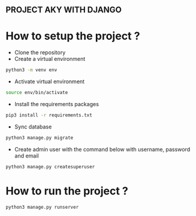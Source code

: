 ## PROJECT AKY WITH DJANGO

# How to setup the project ?

- Clone the repository
- Create a virtual environment

```bash
python3 -m venv env
```

- Activate virtual environment

```bash
source env/bin/activate
```

- Install the requirements packages

```bash
pip3 install -r requirements.txt
```

- Sync database

```bash
python3 manage.py migrate
```

- Create admin user with the command below with username, password and email

```bash
python3 manage.py createsuperuser
```

# How to run the project ?

```bash
python3 manage.py runserver
```